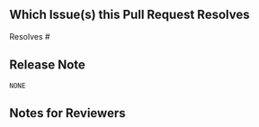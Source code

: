 <!--  Thanks for sending a pull request!

Please read our contributor guidelines:
https://kubearchive.github.io/kubearchive/main/contributors/guide.html
-->

## Which Issue(s) this Pull Request Resolves
<!-- Please make sure to create an issue you can link to and mention it here
to automatically close it. If this PR covers part of the work, instead of
"Resolves #", use "Related to #"

Usage: `Resolves #<issue number>`, or `Resolves (paste link of issue)`.

If the issue resolve more than one issue, repeat the verb: `Resolves #<issue number>, resolves #<issue number>`
-->

Resolves # <!-- , resolves # -->

## Release Note
<!--
If this change has user-visible impact, write a release note in the block
below. Include the string "action required" if additional action is required of
users switching to the new release, for example in case of a breaking change.

Write as if you are speaking to users, not other KubeArchive contributors. If this
change has no user-visible impact, leave the code block as is.
-->

```release-note
NONE
```

## Notes for Reviewers
<!--
Leave notes for the reviewers if you want to point their attention to some
specific place.
-->

<!--
Please label this pull request according to what type of issue you are addressing.
For reference on required PR/issue labels, read here:
https://kubearchive.github.io/kubearchive/main/contributors/release.html#_pull_request_labels

The labels from the linked issues are copied, but make sure at least one of the following labels
are in place after creating the issue:
kind/bug
kind/documentation
kind/feature

Optionally add one or more of the following kinds if applicable:
kind/breaking
-->
